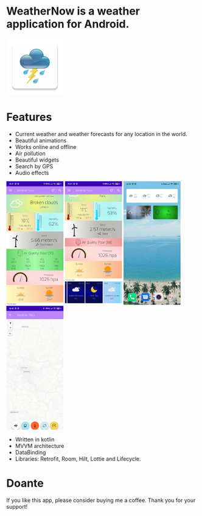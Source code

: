 # WeatherNow is a weather application for Android.
<img src="screenshot/ic_launcher.png" width="150">

# Features

- Current weather and weather forecasts for any location in the world.
- Beautiful animations
- Works online and offline
- Air pollution
- Beautiful widgets
- Search by GPS
- Audio effects


<img src="screenshot/img4.jpg" width="150"> <img
src="screenshot/img3.jpg" width="150"> <img src="screenshot/img1.jpg"
width="150"> <img src="screenshot/img2.jpg" width="150">


- Written in kotlin
- MVVM architecture
- DataBinding
- Libraries: Retrofit, Room, Hilt, Lottie and Lifecycle.

# Doante
If you like this app, please consider buying me a coffee. Thank you for your support!
